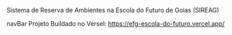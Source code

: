 Sistema de Reserva de Ambientes na Escola do Futuro de Goias (SIREAG)

navBar
Projeto Buildado no Versel: https://efg-escola-do-futuro.vercel.app/
